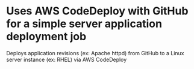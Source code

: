 # Uses AWS CodeDeploy with GitHub for a simple server application deployment job  
Deploys application revisions (ex: Apache httpd) from GitHub to a Linux server instance (ex: RHEL) via AWS CodeDeploy

